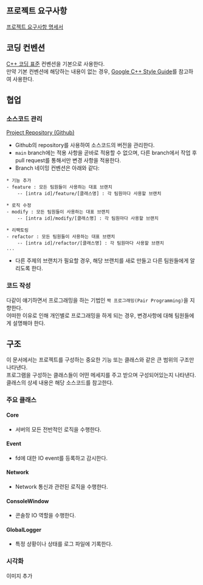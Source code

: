 ## 프로젝트 요구사항
[프로젝트 요구사항 명세서](https://cdn.intra.42.fr/pdf/pdf/115395/en.subject.pdf)

## 코딩 컨벤션
[C++ 코딩 표준](https://docs.popekim.com/ko/coding-standards/cpp) 컨벤션을 기본으로 사용한다.  
만약 기본 컨벤션에 해당하는 내용이 없는 경우, [Google C++ Style Guide](https://google.github.io/styleguide/cppguide.html)를 참고하여 사용한다.

## 협업
### 소스코드 관리
[Project Repository (Github)](https://github.com/Taeil-Nam/ft_irc)
- Github의 repository를 사용하여 소스코드의 버전을 관리한다.
- ```main``` branch에는 적용 사항을 곧바로 적용할 수 없으며, 다른 branch에서 작업 후 pull request를 통해서만 변경 사항을 적용한다.
- Branch 네이밍 컨벤션은 아래와 같다:
```
* 기능 추가
- feature : 모든 팀원들이 사용하는 대표 브랜치
    -- [intra id]/feature/[클래스명] : 각 팀원마다 사용할 브랜치

* 로직 수정
- modify : 모든 팀원들이 사용하는 대표 브랜치
    -- [intra id]/modify/[클래스명] : 각 팀원마다 사용할 브랜치

* 리팩토링
- refactor : 모든 팀원들이 사용하는 대표 브랜치
    -- [intra id]/refactor/[클래스명] : 각 팀원마다 사용할 브랜치
...
```
- 다른 주제의 브랜치가 필요할 경우, 해당 브랜치를 새로 만들고 다른 팀원들에게 알리도록 한다.

### 코드 작성
다같이 얘기하면서 프로그래밍을 하는 기법인 ```짝 프로그래밍(Pair Programming)```을 지향한다.  
어떠한 이유로 인해 개인별로 프로그래밍을 하게 되는 경우, 변경사항에 대해 팀원들에게 설명해야 한다.

## 구조
이 문서에서는 프로젝트를 구성하는 중요한 기능 또는 클래스와 같은 큰 범위의 구조만 나타낸다.  
프로그램을 구성하는 클래스들이 어떤 메세지를 주고 받으며 구성되어있는지 나타낸다.  
클래스의 상세 내용은 해당 소스코드를 참고한다.

### 주요 클래스
#### Core
- 서버의 모든 전반적인 로직을 수행한다.

#### Event
- fd에 대한 IO event를 등록하고 감시한다.

#### Network
- Network 통신과 관련된 로직을 수행한다.

#### ConsoleWindow
- 콘솔창 IO 역할을 수행한다.

#### GlobalLogger
- 특정 상황이나 상태를 로그 파일에 기록한다.

### 시각화
이미지 추가
